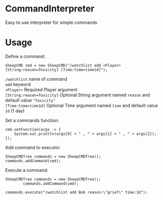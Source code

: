 # CommandInterpreter

Easy to use interpreter for simple commands

<h1> Usage </h1>
Define a command:

```
SheepCMD cmd = new SheepCMD("/watchlist add <Player> [String:reason=Toxicity] [Time:time=time1d]");
```

```/watchlist``` name of command <br>
```add``` keyword <br>
```<Player>``` Required Player argument <br>
```[String:reason=Toxicity]``` Optional String argument named ```reason``` and default value ```"Toxicity"``` <br>
```[Time:time=time1d]``` Optional Time argument named ```time``` and default value ```1d``` (1 day) <br>

Set a commands function:
```
cmd.setFunction(args -> {
    System.out.println(args[0] + " , " + args[1] + " , " + args[2]);
});
```


Add command to executor:

```
SheepCMDTree commands = new SheepCMDTree();
commands.addCommand(cmd);
```

Execute a command:
```
SheepCMDTree commands = new SheepCMDTree();
        commands.addCommand(cmd);

commands.execute("/watchlist add Bob reason:\"grief\" time:3d");
```

